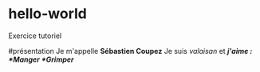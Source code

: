 # hello-world
Exercice tutoriel 

#présentation
Je m'appelle **Sébastien Coupez**
Je suis *valaisan* et ___j'aime :
*Manger
*Grimper___
